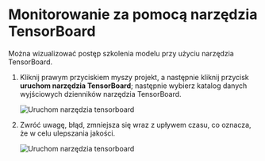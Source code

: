 ---
---
# <a name="monitor-with-tensorboard"></a>Monitorowanie za pomocą narzędzia TensorBoard

Można wizualizować postęp szkolenia modelu przy użyciu narzędzia TensorBoard.

1. Kliknij prawym przyciskiem myszy projekt, a następnie kliknij przycisk **uruchom narzędzia TensorBoard**; następnie wybierz katalog danych wyjściowych dzienników narzędzia TensorBoard.

    ![Uruchom narzędzia tensorboard](media/monitor-tensorboard/run-tensorboard.png)

2. Zwróć uwagę, błąd, zmniejsza się wraz z upływem czasu, co oznacza, że w celu ulepszania jakości.

    ![Uruchom narzędzia tensorboard](media/monitor-tensorboard/tensorboard.png)